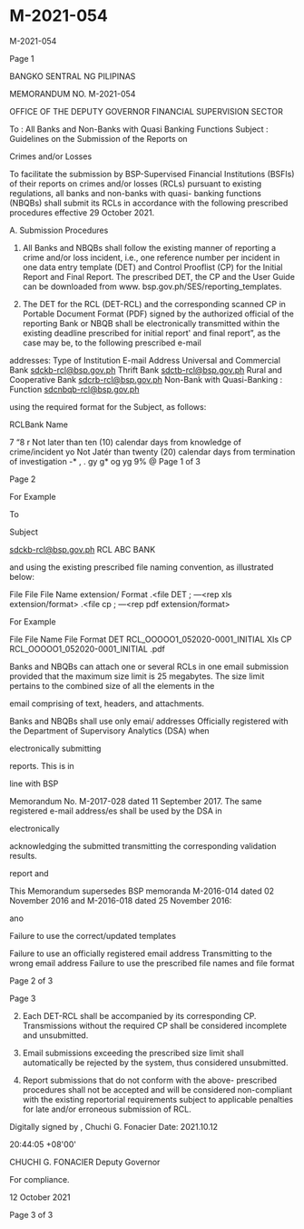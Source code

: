 # M-2021-054

M-2021-054

Page 1

BANGKO SENTRAL NG PILIPINAS

MEMORANDUM NO. M-2021-054

OFFICE OF THE DEPUTY GOVERNOR FINANCIAL SUPERVISION SECTOR

To : All Banks and Non-Banks with Quasi Banking Functions Subject : Guidelines on the Submission of the Reports on

Crimes and/or Losses

To facilitate the submission by BSP-Supervised Financial Institutions (BSFIs) of their reports on crimes and/or losses (RCLs) pursuant to existing regulations, all banks and non-banks with quasi- banking functions (NBQBs) shall submit its RCLs in accordance with the following prescribed procedures effective 29 October 2021.

A. Submission Procedures

1. All Banks and NBQBs shall follow the existing manner of reporting a crime and/or loss incident, i.e., one reference number per incident in one data entry template (DET) and Control Prooflist (CP) for the Initial Report and Final Report. The prescribed DET, the CP and the User Guide can be downloaded from www. bsp.gov.ph/SES/reporting_templates.

2. The DET for the RCL (DET-RCL) and the corresponding scanned CP in Portable Document Format (PDF) signed by the authorized official of the reporting Bank or NBQB shall be electronically transmitted within the existing deadline prescribed for initial report' and final report”, as the case may be, to the following prescribed e-mail

addresses: Type of Institution E-mail Address Universal and Commercial Bank sdckb-rcl@bsp.gov.ph Thrift Bank sdctb-rcl@bsp.gov.ph Rural and Cooperative Bank sdcrb-rcl@bsp.gov.ph Non-Bank with Quasi-Banking : Function sdcnbqb-rcl@bsp.gov.ph

using the required format for the Subject, as follows:

RCL<space>Bank Name

7 “8 r Not later than ten (10) calendar days from knowledge of crime/incident yo Not Jatér than twenty (20) calendar days from termination of investigation -* , . gy g* og yg 9% @ Page 1 of 3

Page 2

For Example

To

Subject

sdckb-rcl@bsp.gov.ph RCL ABC BANK

and using the existing prescribed file naming convention, as illustrated below:

File File File Name extension/ Format <reference no.> <report status>.<file DET ; —<rep xls extension/format> <reference no.> <report status>.<file cp ; —<rep pdf extension/format>

For Example

File File Name File Format DET RCL_OOOOO1_052020-0001_INITIAL XIs CP RCL_OOOOO1_052020-0001_INITIAL .pdf

Banks and NBQBs can attach one or several RCLs in one email submission provided that the maximum size limit is 25 megabytes. The size limit pertains to the combined size of all the elements in the

email comprising of text, headers, and attachments.

Banks and NBQBs shall use only emai/ addresses Officially registered with the Department of Supervisory Analytics (DSA) when

electronically submitting

reports. This is in

line with BSP

Memorandum No. M-2017-028 dated 11 September 2017. The same registered e-mail address/es shall be used by the DSA in

electronically

acknowledging the submitted transmitting the corresponding validation results.

report and

This Memorandum supersedes BSP memoranda M-2016-014 dated 02 November 2016 and M-2016-018 dated 25 November 2016:

ano

Failure to use the correct/updated templates

Failure to use an officially registered email address Transmitting to the wrong email address Failure to use the prescribed file names and file format

Page 2 of 3

Page 3

2. Each DET-RCL shall be accompanied by its corresponding CP. Transmissions without the required CP shall be considered incomplete and unsubmitted.

3. Email submissions exceeding the prescribed size limit shall automatically be rejected by the system, thus considered unsubmitted.

4. Report submissions that do not conform with the above- prescribed procedures shall not be accepted and will be considered non-compliant with the existing reportorial requirements subject to applicable penalties for late and/or erroneous submission of RCL.

Digitally signed by , Chuchi G. Fonacier Date: 2021.10.12

20:44:05 +08'00'

CHUCHI G. FONACIER Deputy Governor

For compliance.

12 October 2021

Page 3 of 3
